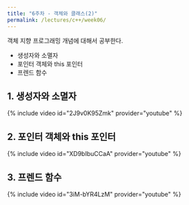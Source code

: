 ```yaml
---
title: "6주차 - 객체와 클래스(2)"
permalink: /lectures/c++/week06/
---
```

객체 지향 프로그래밍 개념에 대해서 공부한다.
- 생성자와 소멸자
- 포인터 객체와 this 포인터
- 프렌드 함수

## 1. 생성자와 소멸자
{% include video id="2J9v0K95Zmk" provider="youtube" %}

## 2. 포인터 객체와 this 포인터
{% include video id="XD9bIbuCCaA" provider="youtube" %}

## 3. 프렌드 함수
{% include video id="3iM-bYR4LzM" provider="youtube" %}
